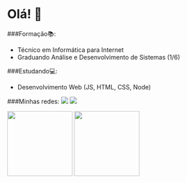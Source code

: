 # Olá! 👋
 
###Formação📚:
- Técnico em Informática para Internet
- Graduando Análise e Desenvolvimento de Sistemas (1/6)

###Estudando💻:
- Desenvolvimento Web (JS, HTML, CSS, Node)

###Minhas redes:
[<img src="https://img.shields.io/badge/linkedin-%230077B5.svg?&style=for-the-badge&logo=linkedin&logoColor=white" />](https://www.linkedin.com/in/bruno-franco-moraes/) [<img src = "https://img.shields.io/badge/instagram-%23E4405F.svg?&style=for-the-badge&logo=instagram&logoColor=white">](https://www.instagram.com/brnofranco/)


<div align="left">
<img height="150em" src="https://github-readme-stats.vercel.app/api/top-langs/?username=brnofranco&exclude_repo=KNN-Image-Classification&show_icons=true&hide_border=true&layout=compact&langs_count=8&theme=tokyonight"/>	
<img height="150em" src="https://github-readme-stats.vercel.app/api?username=brnofranco&show_icons=true&hide_border=true&count_private=true&include_all_commits=true&theme=tokyonight" />
</div><br>	
